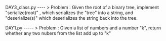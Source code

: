 DAY3_class.py ---- > 
    Problem : Given the root of a binary tree, implement "serialize(root)" , which serializes the "tree" into a string, and "deserialize(s)" which deserializes the string back into the tree.

DAY1.py ----- > 
    Problem : Given a list of numbers and a number "k", return whether any two nubers from the list add up to "k"
